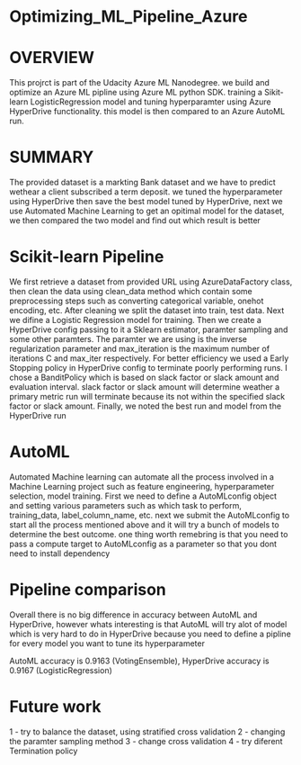 # Optimizing_ML_Pipeline_Azure
# OVERVIEW

This projrct is part of the Udacity Azure ML Nanodegree. we build and optimize an Azure ML pipline using Azure ML python SDK.
training a Sikit-learn LogisticRegression model and tuning hyperparamter using Azure HyperDrive functionality.
this model is then compared to an Azure AutoML run.

# SUMMARY

The provided dataset is a markting Bank dataset and we have to predict wethear a client subscribed a term deposit.
we tuned the hyperparameter using HyperDrive then save the best model tuned by HyperDrive, next we use Automated Machine Learning
to get an opitimal model for the dataset, we then compared the two model and find out which result is better

# Scikit-learn Pipeline

We first retrieve a dataset from provided URL using AzureDataFactory class, then clean the data using clean_data method which contain
some preprocessing steps such as converting categorical variable, onehot encoding, etc.
After cleaning we split the dataset into train, test data.
Next we difine a Logistic Regression model for training.
Then we create a HyperDrive config passing to it a Sklearn estimator, paramter sampling and some other paramters.
The paramter we are using is the inverse regularization parameter and max_iteration is the maximum number of iterations C and max_iter respectively.
For better efficiency we used a Early Stopping policy in HyperDrive config to terminate poorly performing runs.
I chose a BanditPolicy which is based on slack factor or slack amount and evaluation interval.
slack factor or slack amount will determine weather a primary metric run will terminate because its not within the specified slack factor or slack amount.
Finally, we noted the best run and model from the HyperDrive run

# AutoML

Automated Machine learning can automate all the process involved in a Machine Learning project such as feature engineering, hyperparameter selection, model training.
First we need to define a AutoMLconfig object and setting various parameters such as which task to perform, training_data, label_column_name, etc.
next we submit the AutoMLconfig to start all the process mentioned above and it will try a bunch of models to determine the best outcome.
one thing worth remebring is that you need to pass a compute target to AutoMLconfig as a parameter so that you dont need to install dependency

# Pipeline comparison

Overall there is no big difference in accuracy between AutoML and HyperDrive, however whats interesting is that AutoML will try alot of model which is very hard
to do in HyperDrive because you need to define a pipline for every model you want to tune its hyperparameter 

AutoML accuracy is 0.9163 (VotingEnsemble), HyperDrive accuracy is 0.9167 (LogisticRegression)

# Future work

1 - try to balance the dataset, using stratified cross validation
2 - changing the paramter sampling method
3 - change cross validation 
4 - try diferent Termination policy
